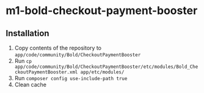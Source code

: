 # m1-bold-checkout-payment-booster

## Installation

1. Copy contents of the repository to `app/code/community/Bold/CheckoutPaymentBooster`
2. Run `cp app/code/community/Bold/CheckoutPaymentBooster/etc/modules/Bold_CheckoutPaymentBooster.xml app/etc/modules/`
3. Run `composer config use-include-path true`
4. Clean cache
